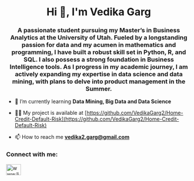 <h1 align="center">Hi 👋, I'm Vedika Garg</h1>
<h3 align="center">A passionate student pursuing my Master’s in Business Analytics at the University of Utah. Fueled by a longstanding passion for data and my acumen in mathematics and programming, I have built a robust skill set in Python, R, and SQL. I also possess a strong foundation in Business Intelligence tools. As I progress in my academic journey, I am actively expanding my expertise in data science and data mining, with plans to delve into product management in the Summer.</h3>

- 🌱 I’m currently learning **Data Mining, Big Data and Data Science**

- 👨‍💻 My project is available at [https://github.com/VedikaGarg2/Home-Credit-Default-Risk](https://github.com/VedikaGarg2/Home-Credit-Default-Risk)

- 📫 How to reach me **vedika2.garg@gmail.com**

<h3 align="left">Connect with me:</h3>
<p align="left">
<a href="https://linkedin.com/in/www.linkedin.com/in/vedika-garg999" target="blank"><img align="center" src="https://raw.githubusercontent.com/rahuldkjain/github-profile-readme-generator/master/src/images/icons/Social/linked-in-alt.svg" alt="www.linkedin.com/in/vedika-garg999" height="30" width="40" /></a>
</p>
